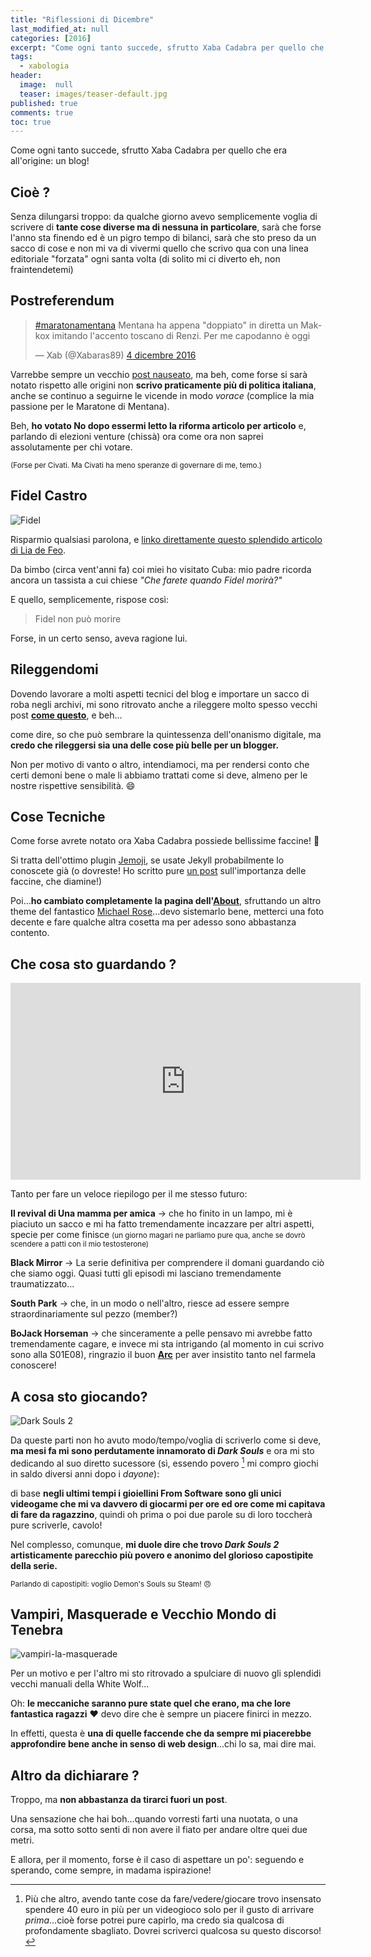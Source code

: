 ```yaml
---
title: "Riflessioni di Dicembre"
last_modified_at: null
categories: [2016]
excerpt: "Come ogni tanto succede, sfrutto Xaba Cadabra per quello che era all'origine: un blog!"
tags:
  - xabologia
header:  
  image:  null
  teaser: images/teaser-default.jpg
published: true
comments: true
toc: true
---
```


Come ogni tanto succede, sfrutto Xaba Cadabra per quello che era all'origine: un blog!

## Cioè ?

Senza dilungarsi troppo: da qualche giorno avevo semplicemente voglia di scrivere di **tante cose diverse ma di nessuna in particolare**, sarà che forse l'anno sta finendo ed è un pigro tempo di bilanci, sarà che sto preso da un sacco di cose e non mi va di vivermi quello che scrivo qua con una linea editoriale "forzata" ogni santa volta (di solito mi ci diverto eh, non fraintendetemi)

## Postreferendum

<blockquote class="twitter-tweet" data-lang="it"><p lang="it" dir="ltr"><a href="https://twitter.com/hashtag/maratonamentana?src=hash">#maratonamentana</a> Mentana ha appena &quot;doppiato&quot; in diretta un Makkox imitando l&#39;accento toscano di Renzi. Per me capodanno è oggi</p>&mdash; Xab (@Xabaras89) <a href="https://twitter.com/Xabaras89/status/805542172439310336">4 dicembre 2016</a></blockquote>
<script async src="//platform.twitter.com/widgets.js" charset="utf-8"></script>

Varrebbe sempre un vecchio [post nauseato](/2013/la-politica-della-nausea-e-il-vomito/), ma beh, come forse si sarà notato rispetto alle origini non **scrivo praticamente più di politica italiana**, anche se continuo a seguirne le vicende in modo _vorace_ (complice la mia passione per le Maratone di Mentana).

Beh, **ho votato No dopo essermi letto la riforma articolo per articolo** e, parlando di elezioni venture (chissà) ora come ora non saprei assolutamente per chi votare. 

<small>(Forse per Civati. Ma Civati ha meno speranze di governare di me, temo.)</small>

## Fidel Castro

<img src='https://cdn2.img.sputniknews.com/images/104813/69/1048136923.jpg' alt='Fidel'>

Risparmio qualsiasi parolona, e [linko direttamente questo splendido articolo di Lia de Feo](https://www.ilcircolo.net/lia/).

Da bimbo (circa vent'anni fa) coi miei ho visitato Cuba: mio padre ricorda ancora un tassista a cui chiese _"Che farete quando Fidel morirà?"_

E quello, semplicemente, rispose così:

> Fidel non può morire

Forse, in un certo senso, aveva ragione lui.

## Rileggendomi

Dovendo lavorare a molti aspetti tecnici del blog e importare un sacco di roba negli archivi, mi sono ritrovato anche a rileggere molto spesso vecchi post [**come questo**](/2013/solitudine/), e beh...

come dire, so che può sembrare la quintessenza dell'onanismo digitale, ma **credo che rileggersi sia una delle cose più belle per un blogger.**

Non per motivo di vanto o altro, intendiamoci, ma per rendersi conto che certi demoni bene o male li abbiamo trattati come si deve, almeno per le nostre rispettive sensibilità. 😄

## Cose Tecniche

Come forse avrete notato ora Xaba Cadabra possiede bellissime faccine! 👊

Si tratta dell'ottimo plugin [Jemoji](https://github.com/jekyll/jemoji), se usate Jekyll probabilmente lo conoscete già (o dovreste! Ho scritto pure [un post](/2015/la-discriminazione-delle-faccine/) sull'importanza delle faccine, che diamine!)

Poi...**ho cambiato completamente la pagina dell'[About](/andrea-corinti/)**, sfruttando un altro theme del fantastico [Michael Rose](https://mademistakes.com/)...devo sistemarlo bene, metterci una foto decente e fare qualche altra cosetta ma per adesso sono abbastanza contento.

## Che cosa sto guardando ?

<iframe width="560" height="315" src="https://www.youtube.com/embed/xc96GfmtBB0" frameborder="0" allowfullscreen></iframe>

Tanto per fare un veloce riepilogo per il me stesso futuro:

**Il revival di Una mamma per amica** -> che ho finito in un lampo, mi è piaciuto un sacco e mi ha fatto tremendamente incazzare per altri aspetti, specie per come finisce <small>(un giorno magari ne parliamo pure qua, anche se dovrò scendere a patti con il mio testosterone)</small>

**Black Mirror** -> La serie definitiva per comprendere il domani guardando ciò che siamo oggi. Quasi tutti gli episodi mi lasciano tremendamente traumatizzato...

**South Park** -> che, in un modo o nell'altro, riesce ad essere sempre straordinariamente sul pezzo (member?)

**BoJack Horseman** -> che sinceramente a pelle pensavo mi avrebbe fatto tremendamente cagare, e invece mi sta intrigando (al momento in cui scrivo sono alla S01E08), ringrazio il buon [**Arc**](https://www.arcweb.it/) per aver insistito tanto nel farmela conoscere!

## A cosa sto giocando?

<img src='https://www.pontofrio-imagens.com.br/html/conteudo-produto/336/2890879/imagens/jogo-dark-souls-2-x360-1.jpg' alt='Dark Souls 2'>

Da queste parti non ho avuto modo/tempo/voglia di scriverlo come si deve, **ma mesi fa mi sono perdutamente innamorato di _Dark Souls_** e ora mi sto dedicando al suo diretto sucessore (sì, essendo povero [^povero] mi compro giochi in saldo diversi anni dopo i _dayone_): 

[^povero]: Più che altro, avendo tante cose da fare/vedere/giocare trovo insensato spendere 40 euro in più per un videogioco solo per il gusto di arrivare _prima_...cioè forse potrei pure capirlo, ma credo sia qualcosa di profondamente sbagliato. Dovrei scriverci qualcosa su questo discorso!

di base **negli ultimi tempi i gioiellini From Software sono gli unici videogame che mi va davvero di giocarmi per ore ed ore come mi capitava di fare da ragazzino**, quindi oh prima o poi due parole su di loro toccherà pure scriverle, cavolo!

Nel complesso, comunque, **mi duole dire che trovo _Dark Souls 2_ artisticamente parecchio più povero e anonimo del glorioso capostipite della serie.**

<small>Parlando di capostipiti: voglio Demon's Souls su Steam! 😠</small>

## Vampiri, Masquerade e Vecchio Mondo di Tenebra

<img src='https://2.bp.blogspot.com/-Ehx106tDj5c/UmJSr1Cy01I/AAAAAAAAE5k/FGxrVx8-tqk/s1600/vampiri-la-masquerade.jpg' alt='vampiri-la-masquerade'>

Per un motivo e per l'altro mi sto ritrovado a spulciare di nuovo gli splendidi vecchi manuali della White Wolf...

Oh: **le meccaniche saranno pure state quel che erano, ma che lore fantastica ragazzi** ❤ devo dire che è sempre un piacere finirci in mezzo.

In effetti, questa è **una di quelle faccende che da sempre mi piacerebbe approfondire bene anche in senso di web design**...chi lo sa, mai dire mai.

## Altro da dichiarare ?

Troppo, ma **non abbastanza da tirarci fuori un post**.

Una sensazione che hai boh...quando vorresti farti una nuotata, o una corsa, ma sotto sotto senti di non avere il fiato per andare oltre quei due metri.

E allora, per il momento, forse è il caso di aspettare un po': seguendo e sperando, come sempre, in madama ispirazione!

